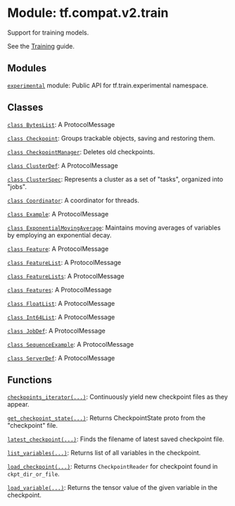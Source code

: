 <div itemscope itemtype="http://developers.google.com/ReferenceObject">
<meta itemprop="name" content="tf.compat.v2.train" />
<meta itemprop="path" content="Stable" />
</div>

# Module: tf.compat.v2.train

Support for training models.

<!-- Placeholder for "Used in" -->

See the [Training](https://tensorflow.org/api_guides/python/train) guide.

## Modules

[`experimental`](../../../tf/compat/v2/train/experimental.md) module: Public API for tf.train.experimental namespace.

## Classes

[`class BytesList`](../../../tf/train/BytesList.md): A ProtocolMessage

[`class Checkpoint`](../../../tf/compat/v2/train/Checkpoint.md): Groups trackable objects, saving and restoring them.

[`class CheckpointManager`](../../../tf/train/CheckpointManager.md): Deletes old checkpoints.

[`class ClusterDef`](../../../tf/train/ClusterDef.md): A ProtocolMessage

[`class ClusterSpec`](../../../tf/train/ClusterSpec.md): Represents a cluster as a set of "tasks", organized into "jobs".

[`class Coordinator`](../../../tf/train/Coordinator.md): A coordinator for threads.

[`class Example`](../../../tf/train/Example.md): A ProtocolMessage

[`class ExponentialMovingAverage`](../../../tf/train/ExponentialMovingAverage.md): Maintains moving averages of variables by employing an exponential decay.

[`class Feature`](../../../tf/train/Feature.md): A ProtocolMessage

[`class FeatureList`](../../../tf/train/FeatureList.md): A ProtocolMessage

[`class FeatureLists`](../../../tf/train/FeatureLists.md): A ProtocolMessage

[`class Features`](../../../tf/train/Features.md): A ProtocolMessage

[`class FloatList`](../../../tf/train/FloatList.md): A ProtocolMessage

[`class Int64List`](../../../tf/train/Int64List.md): A ProtocolMessage

[`class JobDef`](../../../tf/train/JobDef.md): A ProtocolMessage

[`class SequenceExample`](../../../tf/train/SequenceExample.md): A ProtocolMessage

[`class ServerDef`](../../../tf/train/ServerDef.md): A ProtocolMessage

## Functions

[`checkpoints_iterator(...)`](../../../tf/train/checkpoints_iterator.md): Continuously yield new checkpoint files as they appear.

[`get_checkpoint_state(...)`](../../../tf/train/get_checkpoint_state.md): Returns CheckpointState proto from the "checkpoint" file.

[`latest_checkpoint(...)`](../../../tf/train/latest_checkpoint.md): Finds the filename of latest saved checkpoint file.

[`list_variables(...)`](../../../tf/train/list_variables.md): Returns list of all variables in the checkpoint.

[`load_checkpoint(...)`](../../../tf/train/load_checkpoint.md): Returns `CheckpointReader` for checkpoint found in `ckpt_dir_or_file`.

[`load_variable(...)`](../../../tf/train/load_variable.md): Returns the tensor value of the given variable in the checkpoint.

